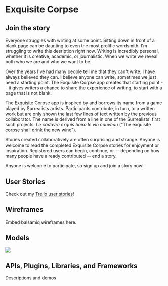 # Exquisite Corpse

## Join the story

Everyone struggles with writing at some point. Sitting down in front of a blank page can be daunting to even the most prolific wordsmith. I'm struggling to write this desription right now. Writing is incredibly personal, whether it is creative, academic, or journalistic. When we write we reveal both who we are and who we want to be.

Over the years I've had many people tell me that they can't write. I have always believed they can. I believe anyone can write, sometimes we just need a starting point. The Exquisite Corpse app creates that starting point -- it gives writers a chance to share the experience of writing, to start with a page that is not blank. 

The Exquisite Corpse app is inspired by and borrows its name from a game played by Surrealists artists. Participants contribute, in turn, to a written work but are only shown the last few lines of text written by the previous collaborator. The name is derived from a line in one of the Surrealists' first such projects: *Le cadavre exquis boira le vin nouveau* ("The exquisite corpse shall drink the new wine").

Stories created collaboratively are often surprising and strange. Anyone is welcome to read the completed Exquisite Corpse stories for enjoyment or inspiration. Registered users can begin, continue, or -- depending on how many people have already contributed -- end a story. 

Anyone is welcome to participate, so sign up and join a story now!

## User Stories
Check out my [Trello user stories](https://trello.com/b/eopIlxpZ/exquisite-corpse)!

## Wireframes
Embed balsamiq wireframes here.

## Models
![](./exquisite_corpse.png)

## APIs, Plugins, Libraries, and Frameworks
Descriptions and demos